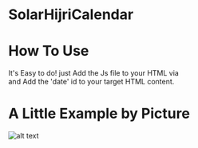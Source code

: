 # SolarHijriCalendar

# How To Use
It's Easy to do!
just Add the Js file to your HTML via <script src='date.js'></script>
\
and Add the 'date' id to your target HTML content.
# A Little Example by Picture
![alt text](http://s8.picofile.com/file/8337106300/SolarHijri.png)
